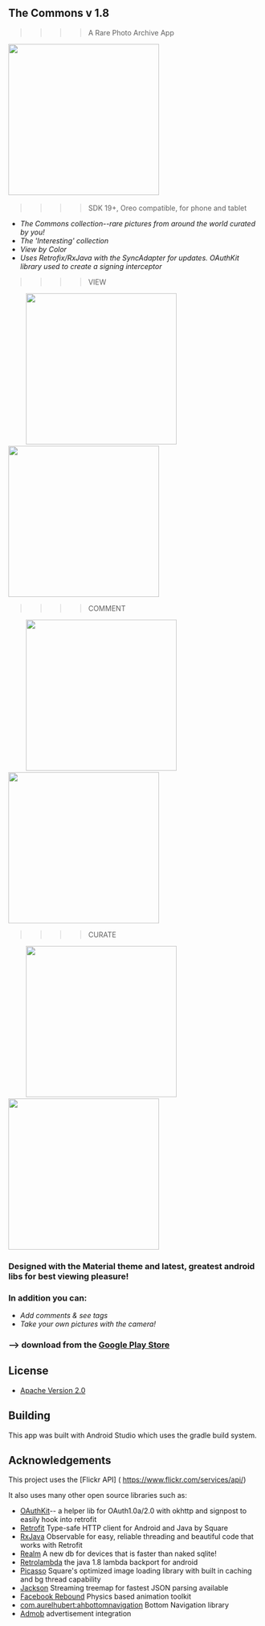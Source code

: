 
## The Commons  v 1.8  
>>>>A Rare Photo Archive App

<img src="http://i.imgur.com/YVBcPFq.png" height="300"/>&nbsp;&nbsp;&nbsp;&nbsp;&nbsp;&nbsp;&nbsp;&nbsp;&nbsp; 
>>>>SDK 19+, Oreo compatible, for phone and tablet

* *The Commons collection--rare pictures from around the world curated by you!*
* *The 'Interesting' collection*
* *View by Color*
* *Uses Retrofix/RxJava with the SyncAdapter for updates.  OAuthKit library used to create a signing interceptor*


>>>>VIEW   

&nbsp;&nbsp;&nbsp;&nbsp;&nbsp;&nbsp;&nbsp;&nbsp;&nbsp;<img src="https://i.imgur.com/iqkW8E0.png" height="300"/>&nbsp;&nbsp;&nbsp;&nbsp;&nbsp;&nbsp;&nbsp;&nbsp;&nbsp; <img src="https://i.imgur.com/QvfM1jf.png" height="300" />     

>>>>COMMENT

&nbsp;&nbsp;&nbsp;&nbsp;&nbsp;&nbsp;&nbsp;&nbsp;&nbsp;<img src="https://i.imgur.com/sVKFLzv.png" height="300" />&nbsp;&nbsp;&nbsp;&nbsp;&nbsp;&nbsp;&nbsp;&nbsp;&nbsp;<img src="https://i.imgur.com/ztBAtV1.png" height="300" />

>>>>CURATE

&nbsp;&nbsp;&nbsp;&nbsp;&nbsp;&nbsp;&nbsp;&nbsp;&nbsp;<img src="https://i.imgur.com/8LPaptH.png" height="300" />&nbsp;&nbsp;&nbsp;&nbsp;&nbsp;&nbsp;&nbsp;&nbsp;&nbsp;<img src="https://i.imgur.com/jz6h2LI.png" height="300" />

### Designed with the Material theme and latest, greatest android libs for best viewing pleasure!
### In addition you can:
* *Add comments & see tags*
* *Take your own pictures with the camera!*

### --> download from the [Google Play Store](https://play.google.com/store/apps/details?userId=)

## License

* [Apache Version 2.0](http://www.apache.org/licenses/LICENSE-2.0.html)

## Building

This app was built with Android Studio which uses the gradle build system.  

## Acknowledgements

This project uses the [Flickr API] ( https://www.flickr.com/services/api/)


It also uses many other open source libraries such as:

 * [OAuthKit](https://github.com/cloudbank/oauthkit)-- a helper lib for OAuth1.0a/2.0 with okhttp and signpost to easily hook into retrofit
 * [Retrofit]() Type-safe HTTP client for Android and Java by Square
 * [RxJava]() Observable for easy, reliable threading and beautiful code that works with Retrofit
 * [Realm]() A new db for devices that is faster than naked sqlite!
 * [Retrolambda]() the java 1.8 lambda backport for android
 * [Picasso]() Square's optimized image loading library with built in caching and bg thread capability
 * [Jackson]()  Streaming treemap for fastest JSON parsing available
 * [Facebook Rebound]()  Physics based animation toolkit
 * [com.aurelhubert:ahbottomnavigation]() Bottom Navigation library
 * [Admob]() advertisement integration


